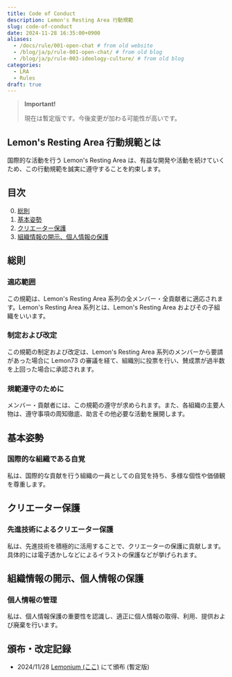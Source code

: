 ```yaml
---
title: Code of Conduct
description: Lemon's Resting Area 行動規範
slug: code-of-conduct
date: 2024-11-28 16:35:00+0900
aliases:
  - /docs/rule/001-open-chat # from old website
  - /blog/ja/p/rule-001-open-chat/ # from old blog
  - /blog/ja/p/rule-003-ideology-culture/ # from old blog
categories:
  - LRA
  - Rules
draft: true
---
```


<!--
T-----T  ___
|~ ~~~| /~~ --7
| ~~~ |--T ~~/
|~~ ~~|~ |~ / ZN
L-----J ~|_/  ||
   | ~~~ |    ||
   L_____J    LJ
  ------------
   |LRA Docs|
  ------------
-->

> **Important!**
> 
> 現在は暫定版です。今後変更が加わる可能性が高いです。

## Lemon's Resting Area 行動規範とは

国際的な活動を行う Lemon's Resting Area は、有益な開発や活動を続けていくため、この行動規範を誠実に遵守することを約束します。

## 目次

0. [総則](#総則)
1. [基本姿勢](#基本姿勢)
1. [クリエーター保護](#クリエーター保護)
1. [組織情報の開示、個人情報の保護](#組織情報の開示個人情報の保護)

## 総則

### 適応範囲

この規範は、Lemon's Resting Area 系列の全メンバー・全貢献者に適応されます。Lemon's Resting Area 系列とは、Lemon's Resting Area およびその子組織をいいます。

### 制定および改定

この規範の制定および改定は、Lemon's Resting Area 系列のメンバーから要請があった場合に Lemon73 の審議を経て、組織別に投票を行い、賛成票が過半数を上回った場合に承認されます。

### 規範遵守のために

メンバー・貢献者には、この規範の遵守が求められます。また、各組織の主要人物は、遵守事項の周知徹底、助言その他必要な活動を展開します。

## 基本姿勢

### 国際的な組織である自覚

私は、国際的な貢献を行う組織の一員としての自覚を持ち、多様な個性や価値観を尊重します。

## クリエーター保護

### 先進技術によるクリエーター保護

私は、先進技術を積極的に活用することで、クリエーターの保護に貢献します。具体的には電子透かしなどによるイラストの保護などが挙げられます。

## 組織情報の開示、個人情報の保護

### 個人情報の管理

私は、個人情報保護の重要性を認識し、適正に個人情報の取得、利用、提供および廃棄を行います。

<!--
## 参考

- [NEC Code of Conduct](https://jpn.nec.com/profile/corp/pdf/necway/nec_code_of_conduct.pdf)  
(発行: 日本電気株式会社, 第4版: 2019/10月)
-->

## 頒布・改定記録

- 2024/11/28 [Lemonium (ここ)](./) にて頒布 (暫定版)
